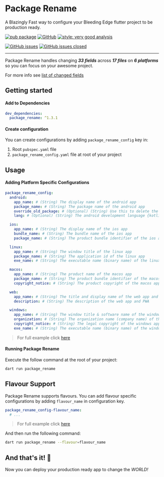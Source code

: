 # Package Rename

A Blazingly Fast way to configure your Bleeding Edge flutter project to be production ready.

[![pub package][package_svg]](https://pub.dev/packages/package_rename)
[![GitHub][license_svg]](LICENSE)
[![style: very good analysis][lints_svg]](https://pub.dev/packages/very_good_analysis)

[![GitHub issues][issues_svg]](https://github.com/OutdatedGuy/package_rename/issues)
[![GitHub issues closed][issues_closed_svg]](https://github.com/OutdatedGuy/package_rename/issues?q=is%3Aissue+is%3Aclosed)

<hr />

Package Rename handles changing **_33 fields_** across **_17 files_** on **_6 platforms_** so you can focus on your awesome project.

For more info see [list of changed fields](CHANGED_FIELDS.md)

## Getting started

#### Add to Dependencies

```yaml
dev_dependencies:
  package_rename: ^1.3.1
```

#### Create configuration

You can create configurations by adding `package_rename_config` key in:

1. Root `pubspec.yaml` file
1. `package_rename_config.yaml` file at root of your project

## Usage

#### Adding Platform Specific Configurations

```yaml
package_rename_config:
  android:
    app_name: # (String) The display name of the android app
    package_name: # (String) The package name of the android app
    override_old_package: # (Optional) (String) Use this to delete the old folder structure of MainActivity or to use the existing code with the new package name
    lang: # (Optional) (String) The android development language {kotlin(default) or java}

  ios:
    app_name: # (String) The display name of the ios app
    bundle_name: # (String) The bundle name of the ios app
    package_name: # (String) The product bundle identifier of the ios app

  linux:
    app_name: # (String) The window title of the linux app
    package_name: # (String) The application id of the linux app
    exe_name: # (String) The executable name (binary name) of the linux app

  macos:
    app_name: # (String) The product name of the macos app
    package_name: # (String) The product bundle identifier of the macos app
    copyright_notice: # (String) The product copyright of the macos app

  web:
    app_name: # (String) The title and display name of the web app and PWA
    description: # (String) The description of the web app and PWA

  windows:
    app_name: # (String) The window title & software name of the windows app
    organization: # (String) The organization name (company name) of the windows app
    copyright_notice: # (String) The legal copyright of the windows app
    exe_name: # (String) The executable name (binary name) of the windows app
```

> For full example click [here](example/example.md#default-configuration)

#### Running Package Rename

Execute the follow command at the root of your project:

```bash
dart run package_rename
```

## Flavour Support

Package Rename supports flavours. You can add flavour specific configurations by adding `flavour_name` in configuration key.

```yaml
package_rename_config-flavour_name:
  # ...
```

> For full example click [here](example/example.md#flavour-configuration)

And then run the following command:

```bash
dart run package_rename --flavour=flavour_name
```

## And that's it! 🎉

Now you can deploy your production ready app to change the _WORLD!_

<!-- Badges URLs -->

[package_svg]: https://img.shields.io/pub/v/package_rename.svg?color=blueviolet
[license_svg]: https://img.shields.io/github/license/OutdatedGuy/package_rename.svg?color=purple
[lints_svg]: https://img.shields.io/badge/style-very_good_analysis-B22C89.svg
[issues_svg]: https://img.shields.io/github/issues/OutdatedGuy/package_rename.svg
[issues_closed_svg]: https://img.shields.io/github/issues-closed/OutdatedGuy/package_rename.svg?color=green

